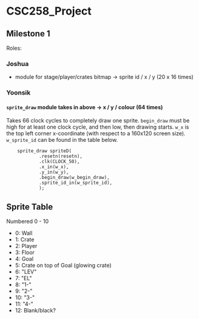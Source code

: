 # CSC258_Project

## Milestone 1

Roles:

### Joshua
* module for stage/player/crates bitmap -> sprite id / x / y (20 x 16 times)

### Yoonsik
#### `sprite_draw` module takes in above -> x / y / colour (64 times)
Takes 66 clock cycles to completely draw one sprite.
`begin_draw` must be high for at least one clock cycle, and then low, then drawing starts.
`w_x` is the top left corner x-coordinate (with respect to a 160x120 screen size).
`w_sprite_id` can be found in the table below.
```
    sprite_draw spriteD(
            .resetn(resetn),
            .clk(CLOCK_50),
            .x_in(w_x),
            .y_in(w_y),
            .begin_draw(w_begin_draw),
            .sprite_id_in(w_sprite_id),
            );
```

## Sprite Table
Numbered 0 - 10

* 0: Wall
* 1: Crate
* 2: Player
* 3: Floor
* 4: Goal
* 5: Crate on top of Goal (glowing crate)
* 6: "LEV"
* 7: "EL"
* 8: "1-"
* 9: "2-"
* 10: "3-"
* 11: "4-"
* 12: Blank/black?
